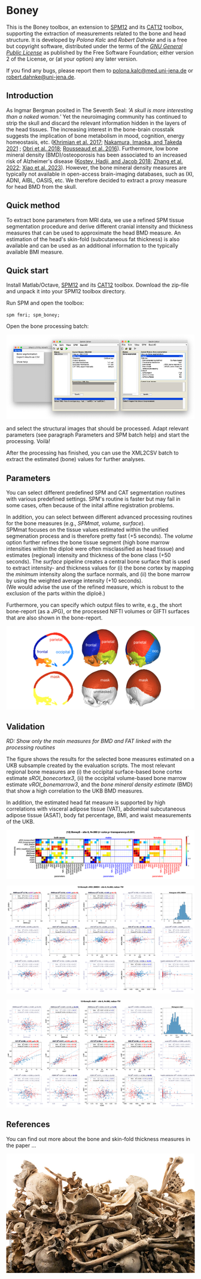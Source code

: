 # Boney
This is the Boney toolbox, an extension to [SPM12](http://www.fil.ion.ucl.ac.uk/spm/software/spm12/) and its [CAT12](http://www.neuro.uni-jena.de/cat) toolbox, supporting the extraction of measurements related to the bone and head structure. It is developed by *Polona Kalc* and *Robert Dahnke* and is a free but copyright software, distributed under the terms of the <em>[GNU General Public License](http://www.gnu.org/licenses/gpl-2.0.html)</em> as published by the Free Software Foundation; either version 2 of the License, or (at your option) any later version.

If you find any bugs, please report them to <polona.kalc@med.uni-jena.de> or <robert.dahnke@uni-jena.de>.


## Introduction 
As Ingmar Bergman posited in The Seventh Seal: *'A skull is more interesting than a naked woman.'* Yet the neuroimaging community has continued to strip the skull and discard the relevant information hidden in the layers of the head tissues. 
The increasing interest in the bone-brain crosstalk suggests the implication of bone metabolism in mood, cognition, energy homeostasis, etc. ([Khrimian et al. 2017](10.1084/jem.20171320); [Nakamura, Imaoka, and Takeda 2021](https://doi.org/10.1080/00207454.2020.1770247) ; [Obri et al. 2018](10.1038/nrendo.2017.181); [Rousseaud et al. 2016](https://doi.org/10.1515/hmbci-2016-0030)). Furthermore, low bone mineral density (BMD)/osteoporosis has been associated to an increased risk of Alzheimer's disease ([Kostev, Hadji, and Jacob 2018](https://doi.org/10.3233/JAD-180569); [Zhang et al. 2022](https://doi.org/10.1016/j.jamda.2022.07.012); [Xiao et al. 2023](10.1212/WNL.0000000000207220)).
However, the bone mineral density measures are typically not available in open-access brain-imaging databases, such as IXI, ADNI, AIBL, OASIS, etc. We therefore decided to extract a proxy measure for head BMD from the skull. 


## Quick method
To extract bone parameters from MRI data, we use a refined SPM tissue segmentation procedure and derive different cranial intensity and thickness measures that can be used to approximate the head BMD measure.
An estimation of the head's skin-fold (subcutaneous fat thickness) is also available and can be used as an additional information to the typically available BMI measure.


## Quick start
Install Matlab/Octave, [SPM12](http://www.fil.ion.ucl.ac.uk/spm/software/spm12/) and its [CAT12](http://www.neuro.uni-jena.de/cat) toolbox.
Download the zip-file and unpack it into your SPM12 toolbox directory. 

Run SPM and open the toolbox:

<code>spm fmri; spm_boney;</code>

Open the bone processing batch: 

![Image of the Boney menu and the bone-processing-batch](images/Boney_toolbox.png "Shown is the bone-processing batch that can be used to extract processed bone measures into a CSV table.")

and select the structural images that should be processed. Adapt relevant parameters (see paragraph Parameters and SPM batch help) and start the processing. Voilà! 

After the processing has finished, you can use the XML2CSV batch to extract the estimated (bone) values for further analyses.



## Parameters
You can select different predefined SPM and CAT segmentation routines with various predefined settings. 
SPM's routine is faster but may fail in some cases, often because of the inital affine registration problems. 

In addition, you can select between different advanced processing routines for the bone measures (e.g., *SPMmat*, *volume*, *surface*).  
SPMmat focuses on the tissue values estimated within the unified segmenation process and is therefore pretty fast (+5 seconds). 
The *volume* option further refines the bone tissue segment (high bone marrow intensities within the diploë were often misclassified as head tissue) and estimates (regional) intensity and thickness of the bone class (+50 seconds). 
The *surface* pipeline creates a central bone surface that is used to extract intensity- and thickness values for (i) the bone cortex by mapping the *minimum* intensity along the surface normals, and (ii) the bone marrow by using the weighted average intensity (+10 seconds).   
(We would advise the use of the refined measure, which is robust to the exclusion of the parts within the diploë.)


Furthermore, you can specify which output files to write, e.g., the short bone-report (as a JPG), or the processed NIFTI volumes or GIFTI surfaces that are also shown in the bone-report.

![Image of the bone atlas and mask](images/KADA_regions_mask.png "Shown is the bone atlas and the bone mask.")


## Validation
*RD: Show only the main measures for BMD and FAT linked with the processing routines*


The figure shows the results for the selected bone measures estimated on a UKB subsample created by the evaluation scripts.
The most relevant regional bone measures are (i) the occipital surface-based bone cortex estimate *sROI_bonecortex3*, (ii) the occipital volume-based bone marrow estimate *vROI_bonemarrow3*, and the *bone mineral density estimate* (BMD) that show a high correlation to the UKB BMD measures.

In addition, the estimated head fat measure is supported by high correlations with visceral adipose tissue (VAT), abdominal subcutaneous adipose tissue (ASAT), body fat percentage, BMI, and waist measurements of the UKB. 

![Basic evaluation on UKB data](images/mt12_BoneyS_site8_n360.png "Shown are the result of selected bone measures on a small subsample of the UKB with 360 subjects.")

![MRI bone measure](images/mt12_BoneyS_site8_n360_vROI_BMDH.png "MRI bone measure on a small subsample of the UKB with 360 subjects.")

![MRI fat measure](images/mt12_BoneyS_site8_n360_vhdt1.png "MRI fat measure on a small subsample of the UKB with 360 subjects.")


## References
You can find out more about the bone and skin-fold thickness measures in the paper ...


![](images/AdobeStock_375705917_Preview.jpg "Just a bone pile - Did you know that ...")
